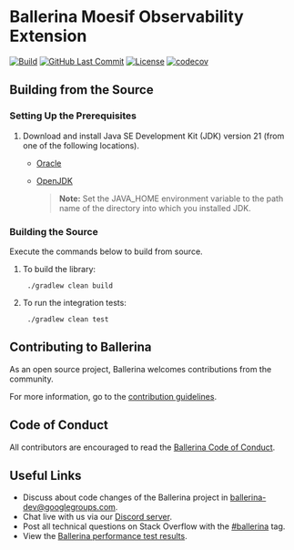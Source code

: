 # Ballerina Moesif Observability Extension

[![Build](https://github.com/ballerina-platform/module-ballerinax-moesif/workflows/Daily%20Build/badge.svg)](https://github.com/ballerina-platform/module-ballerinax-moesif/actions?query=workflow%3A"Daily+Build")
[![GitHub Last Commit](https://img.shields.io/github/last-commit/ballerina-platform/module-ballerinax-moesif.svg)](https://github.com/ballerina-platform/module-ballerinax-moesif/commits/main)
[![License](https://img.shields.io/badge/License-Apache%202.0-blue.svg)](https://opensource.org/licenses/Apache-2.0)
[![codecov](https://codecov.io/gh/ballerina-platform/module-ballerinax-moesif/branch/main/graph/badge.svg?token=5GCQ36HBEB)](https://codecov.io/gh/ballerina-platform/module-ballerinax-moesif)

## Building from the Source

### Setting Up the Prerequisites

1. Download and install Java SE Development Kit (JDK) version 21 (from one of the following locations).

    * [Oracle](https://www.oracle.com/java/technologies/downloads/)

    * [OpenJDK](https://adoptopenjdk.net/)

      > **Note:** Set the JAVA_HOME environment variable to the path name of the directory into which you installed JDK.

### Building the Source

Execute the commands below to build from source.

1. To build the library:

        ./gradlew clean build

2. To run the integration tests:

        ./gradlew clean test

## Contributing to Ballerina

As an open source project, Ballerina welcomes contributions from the community.

For more information, go to the [contribution guidelines](https://github.com/ballerina-platform/ballerina-lang/blob/master/CONTRIBUTING.md).

## Code of Conduct

All contributors are encouraged to read the [Ballerina Code of Conduct](https://ballerina.io/code-of-conduct).

## Useful Links

* Discuss about code changes of the Ballerina project in [ballerina-dev@googlegroups.com](mailto:ballerina-dev@googlegroups.com).
* Chat live with us via our [Discord server](https://discord.gg/ballerinalang).
* Post all technical questions on Stack Overflow with the [#ballerina](https://stackoverflow.com/questions/tagged/ballerina) tag.
* View the [Ballerina performance test results](https://github.com/ballerina-platform/ballerina-lang/blob/master/performance/benchmarks/summary.md).
